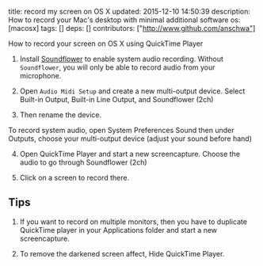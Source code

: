 title: record my screen on OS X
updated: 2015-12-10 14:50:39
description: How to record your Mac's desktop with minimal additional software
os: [macosx]
tags: []
deps: []
contributors: ["http://www.github.com/anschwa"]

How to record your screen on OS X using QuickTime Player

1. Install [Soundflower](https://code.google.com/p/soundflower/downloads/list) to enable system audio recording. Without `Soundflower`, you will only be able to record audio from your microphone.

2. Open `Audio Midi Setup` and create a new multi-output device.
Select Built-in Output, Built-in Line Output, and Soundflower (2ch)

3. Then rename the device.

To record system audio, open System Preferences Sound then under Outputs, choose your multi-output device (adjust your sound before hand)

4. Open QuickTime Player and start a new screencapture. Choose the audio to go through Soundflower (2ch)

5. Click on a screen to record there.

## Tips

1. If you want to record on multiple monitors, then you have to duplicate QuickTime player in your Applications folder and start a new screencapture.

2. To remove the darkened screen affect, Hide QuickTime Player.
